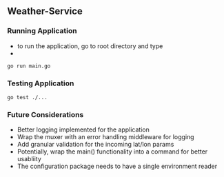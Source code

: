 ## Weather-Service

### Running Application
- to run the application, go to root directory and type
- 
```go run main.go```

### Testing Application

```go test ./...```

### Future Considerations

- Better logging implemented for the application
- Wrap the muxer with an error handling middleware for logging
- Add granular validation for the incoming lat/lon params
- Potentially, wrap the main() functionality into a command for better usabliity 
- The configuration package needs to have a single environment reader